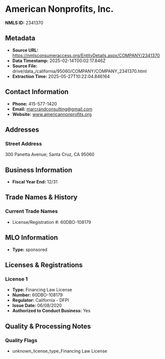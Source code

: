 # American Nonprofits, Inc.

**NMLS ID:** 2341370

## Metadata
- **Source URL:** https://nmlsconsumeraccess.org/EntityDetails.aspx/COMPANY/2341370
- **Data Timestamp:** 2025-02-14T00:02:17.846Z
- **Source File:** drive/data_/california/95060/COMPANY/COMPANY_2341370.html
- **Extraction Time:** 2025-05-27T10:22:04.846164

## Contact Information
- **Phone:** 415-577-1420
- **Email:** marcrandconsulting@gmail.com
- **Website:** www.americannonprofits.org

## Addresses
### Street Address
300 Panetta Avenue; Santa Cruz, CA 95060

## Business Information
- **Fiscal Year End:** 12/31

## Trade Names & History
### Current Trade Names
- License/Registration #: 60DBO-108179

## MLO Information
- **Type:** sponsored

## Licenses & Registrations

### License 1
- **Type:** Financing Law License
- **Number:** 60DBO-108179
- **Regulator:** California - DFPI
- **Issue Date:** 06/08/2020
- **Authorized to Conduct Business:** Yes

## Quality & Processing Notes
### Quality Flags
- unknown_license_type_Financing Law License
